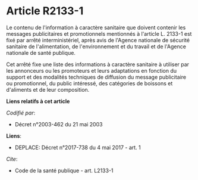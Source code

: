 # Article R2133-1

Le contenu de l'information à caractère sanitaire que doivent contenir les messages publicitaires et promotionnels mentionnés
à l'article L. 2133-1 est fixé par arrêté interministériel, après avis de l'Agence nationale de sécurité sanitaire de
l'alimentation, de l'environnement et du travail et de l'Agence nationale de santé publique.

Cet arrêté fixe une liste des informations à caractère sanitaire à utiliser par les annonceurs ou les promoteurs et leurs
adaptations en fonction du support et des modalités techniques de diffusion du message publicitaire ou promotionnel, du
public intéressé, des catégories de boissons et d'aliments et de leur composition.

**Liens relatifs à cet article**

_Codifié par_:

  - Décret n°2003-462 du 21 mai 2003

**Liens**:

  - DEPLACE: Décret n°2017-738 du 4 mai 2017 - art. 1

_Cite_:

  - Code de la santé publique - art. L2133-1
